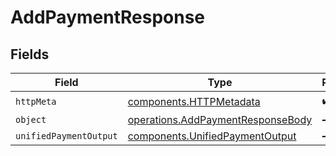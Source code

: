 # AddPaymentResponse


## Fields

| Field                                                                                  | Type                                                                                   | Required                                                                               | Description                                                                            |
| -------------------------------------------------------------------------------------- | -------------------------------------------------------------------------------------- | -------------------------------------------------------------------------------------- | -------------------------------------------------------------------------------------- |
| `httpMeta`                                                                             | [components.HTTPMetadata](../../models/components/httpmetadata.md)                     | :heavy_check_mark:                                                                     | N/A                                                                                    |
| `object`                                                                               | [operations.AddPaymentResponseBody](../../models/operations/addpaymentresponsebody.md) | :heavy_minus_sign:                                                                     | N/A                                                                                    |
| `unifiedPaymentOutput`                                                                 | [components.UnifiedPaymentOutput](../../models/components/unifiedpaymentoutput.md)     | :heavy_minus_sign:                                                                     | N/A                                                                                    |